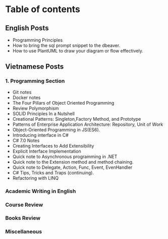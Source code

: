 # Table of contents

## English Posts

- Programming Principles
- How to bring the sql prompt snippet to the dbeaver.
- How to use PlantUML to draw your diagram or flow effectively.

## Vietnamese Posts

### 1. Programming Section

- Git notes
- Docker notes
- The Four Pillars of Object Oriented Programming
- Review Polymorphism
- SOLID Principles In a Nutshell
- Creational Patterns: Singleton,Factory Method, and Prototype
- Patterns of Enterprise Application Architecture: Repository, Unit of Work
- Object-Oriented Programming in JS(ES6).
- Introducing interface in C#
- C# 7.0 Notes
- Creating Interfaces to Add Extensibility
- Explicit Interface Implementation
- Quick note to Asynchronous programming in .NET
- Quick note to the Extension method and method chaining.
- Quick note to Delegate, Action, Func, Event, EvenHandler
- C# Tips, Tricks and Traps (continuing).
- Refactoring with LINQ

### Academic Writing in English

### Course Review

### Books Review

### Miscellaneous
